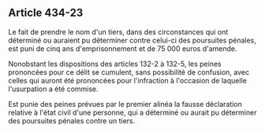 Article 434-23
----
Le fait de prendre le nom d'un tiers, dans des circonstances qui ont déterminé
ou auraient pu déterminer contre celui-ci des poursuites pénales, est puni de
cinq ans d'emprisonnement et de 75 000 euros d'amende.

Nonobstant les dispositions des articles 132-2 à 132-5, les peines prononcées
pour ce délit se cumulent, sans possibilité de confusion, avec celles qui auront
été prononcées pour l'infraction à l'occasion de laquelle l'usurpation a été
commise.

Est punie des peines prévues par le premier alinéa la fausse déclaration
relative à l'état civil d'une personne, qui a déterminé ou aurait pu déterminer
des poursuites pénales contre un tiers.
